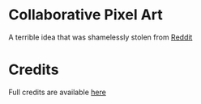 # Collaborative Pixel Art
A terrible idea that was shamelessly stolen from [Reddit](https://www.reddit.com/r/place/)

# Credits
Full credits are available [here]("https://github.com/cbpudding/collaborate-pixel-art/blob/public/CREDITS.md")

